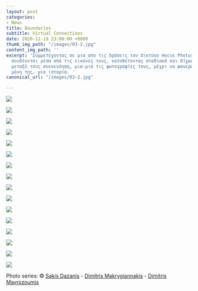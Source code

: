 ```yaml
---
layout: post
categories:
- News
title: Boundaries
subtitle: Virtual Connections
date: 2020-11-19 23:00:00 +0000
thumb_img_path: "/images/03-2.jpg"
content_img_path: ''
excerpt: 'Συμμετέχοντας σε μια απο τις δράσεις του δικτύου Hocus Photus, τρεις φωτογράφοι
  συνδέονται μέσα από τις εικόνες τους, καταθέτοντας σταδιακά και δίχως προηγούμενη
  μεταξύ τους συννενόηση, μια-μια τις φωτογραφίες τους, μέχρι να φανερωθεί, σαν από
  μόνη της, μια ιστορία. '
canonical_url: "/images/03-2.jpg"

---
```

![](/images/bwok-2.jpg)

![](/images/01-1.jpg)

![](/images/02-4.jpg)

![](/images/03-3.jpg)

![](/images/04-3.jpg)

![](/images/05-1.jpg)

![](/images/06-2.jpg)

![](/images/07-2.jpg)

![](/images/08-2.jpg)

![](/images/09.jpg)

![](/images/10-3.jpg)

![](/images/11-1.jpg)

![](/images/12.jpg)

![](/images/13.jpg)

![](/images/14.jpg)

![](/images/15-1.jpg)

Photo series: © <a href="https://www.facebook.com/Sakis.Da" target="blank">Sakis Dazanis</a> -  <a href="https://www.facebook.com/dimitris.makrygiannakis" target="blank">Dimitris Makrygiannakis</a> - <a href="https://www.facebook.com/mavrozoymis.dimitris" target="blank">Dimitris Mavrozoumis</a>